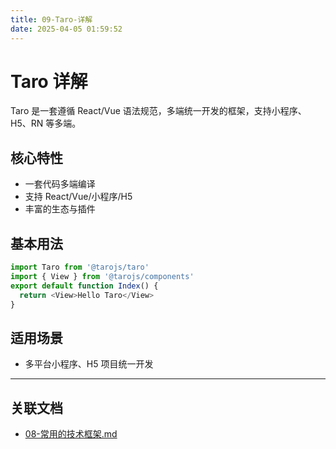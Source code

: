 ```yaml
---
title: 09-Taro-详解
date: 2025-04-05 01:59:52
---
```


# Taro 详解

Taro 是一套遵循 React/Vue 语法规范，多端统一开发的框架，支持小程序、H5、RN 等多端。

## 核心特性

- 一套代码多端编译
- 支持 React/Vue/小程序/H5
- 丰富的生态与插件

## 基本用法

```js
import Taro from '@tarojs/taro'
import { View } from '@tarojs/components'
export default function Index() {
  return <View>Hello Taro</View>
}
```

## 适用场景

- 多平台小程序、H5 项目统一开发

---

## 关联文档

- [08-常用的技术框架.md](./08-常用的技术框架.md)